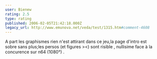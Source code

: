 ```yaml
---
user: Bienew
rating: 2.5
type: rating
published: 2006-02-05T21:42:18.000Z
legacy_url: http://www.emunova.net/veda/test/1315.htm#comment-4608
---
```

A part les graphismes rien n'est attirant dans ce jeu,la page d'intro est sobre sans plus;les persos (et figures \><) sont risible , nullisime face à la concurence sur n64 (1080°) .